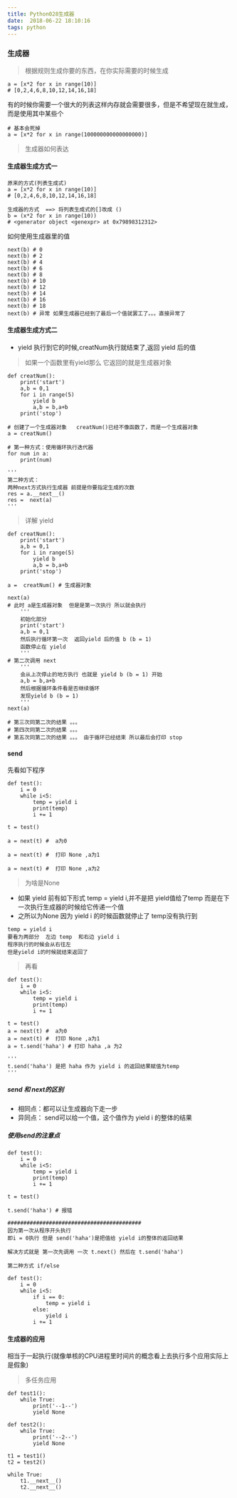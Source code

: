 ```yaml
---
title: Python028生成器
date:  2018-06-22 18:10:16
tags: python
---
```


### 生成器

> 根据规则生成你要的东西，在你实际需要的时候生成

```
a = [x*2 for x in range(10)]
# [0,2,4,6,8,10,12,14,16,18]
```

有的时候你需要一个很大的列表这样内存就会需要很多，但是不希望现在就生成，而是使用其中某些个

```
# 基本会死掉
a = [x*2 for x in range(100000000000000000)]
```

> 生成器如何表达

#### 生成器生成方式一

```
原来的方式(列表生成式)
a = [x*2 for x in range(10)]
# [0,2,4,6,8,10,12,14,16,18]

生成器的方式  ==> 将列表生成式的[]改成 ()
b = (x*2 for x in range(10))
# <generator object <genexpr> at 0x79898312312>
```

如何使用生成器里的值

```
next(b) # 0
next(b) # 2
next(b) # 4
next(b) # 6
next(b) # 8
next(b) # 10
next(b) # 12
next(b) # 14
next(b) # 16
next(b) # 18
next(b) # 异常 如果生成器已经到了最后一个值就罢工了。。。直接异常了
```

#### 生成器生成方式二

- yield 执行到它的时候,creatNum执行就结束了,返回 yield 后的值

> 如果一个函数里有yield那么 它返回的就是生成器对象

```
def creatNum():
    print('start')
    a,b = 0,1
    for i in range(5)
        yield b
        a,b = b,a+b
    print('stop')

# 创建了一个生成器对象   creatNum()已经不像函数了，而是一个生成器对象
a = creatNum()

# 第一种方式：使用循环执行迭代器
for num in a:
    print(num)

'''
第二种方式：
两种next方式执行生成器 前提是你要指定生成的次数
res = a.__next__()
res =  next(a)
'''
```

> 详解 yield

```
def creatNum():
    print('start')
    a,b = 0,1
    for i in range(5)
        yield b
        a,b = b,a+b
    print('stop')

a =  creatNum() # 生成器对象

next(a)
# 此时 a是生成器对象  但是是第一次执行 所以就会执行
    '''
    初始化部分
    print('start')
    a,b = 0,1
    然后执行循环第一次  返回yield 后的值 b (b = 1)
    函数停止在 yield
    '''
# 第二次调用 next
    '''
    会从上次停止的地方执行 也就是 yield b (b = 1) 开始
    a,b = b,a+b
    然后根据循环条件看是否继续循环
    发现yield b (b = 1)
    '''
next(a)

# 第三次同第二次的结果 。。。
# 第四次同第二次的结果 。。。
# 第五次同第二次的结果 。。。 由于循环已经结束 所以最后会打印 stop

```

#### send

先看如下程序

```
def test():
    i = 0
    while i<5:
        temp = yield i
        print(temp)
        i += 1

t = test()

a = next(t) #  a为0

a = next(t) #  打印 None ,a为1 

a = next(t) #  打印 None ,a为2
```

> 为啥是None

- 如果 yield 前有如下形式 temp = yield i,并不是把 yield值给了temp 而是在下一次执行生成器的时候给它传递一个值
- 之所以为None 因为 yield i 的时候函数就停止了 temp没有执行到
```
temp = yield i 
要看为两部分  左边 temp  和右边 yield i 
程序执行的时候会从右往左
但是yield i的时候就结束返回了 
```

> 再看

```
def test():
    i = 0
    while i<5:
        temp = yield i
        print(temp)
        i += 1

t = test()
a = next(t) #  a为0
a = next(t) #  打印 None ,a为1 
a = t.send('haha') # 打印 haha ,a 为2

'''
t.send('haha') 是把 haha 作为 yield i 的返回结果赋值为temp
'''
```

##### send 和 next的区别

- 相同点：都可以让生成器向下走一步
- 异同点： send可以给一个值，这个值作为 yield i 的整体的结果

##### 使用send的注意点

```
def test():
    i = 0
    while i<5:
        temp = yield i
        print(temp)
        i += 1

t = test()

t.send('haha') # 报错

##########################################
因为第一次从程序开头执行
即i = 0执行 但是 send('haha')是把值给 yield i的整体的返回结果

解决方式就是 第一次先调用 一次 t.next() 然后在 t.send('haha')

第二种方式 if/else

def test():
    i = 0
    while i<5:
        if i == 0:
            temp = yield i
        else:
            yield i
        i += 1
```

#### 生成器的应用

相当于一起执行(就像单核的CPU进程里时间片的概念看上去执行多个应用实际上是假象)

> 多任务应用

```
def test1():
    while True:
        print('--1--')
        yield None

def test2():
    while True:
        print('--2--')
        yield None

t1 = test1()
t2 = test2()

while True:
    t1.__next__()
    t2.__next__()
```

